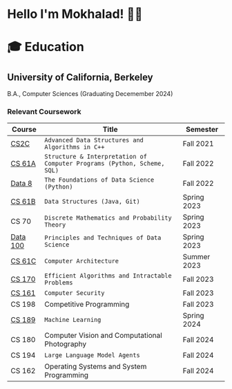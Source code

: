 # Hello I'm Mokhalad! 👋🏽

# 🎓 Education 

## University of California, Berkeley
B.A., Computer Sciences (Graduating Decemember 2024)

### Relevant Coursework

| Course | Title | Semester |
|--------|-------|----------|
| [CS2C](https://github.com/Amokhalad/CS2C) | `Advanced Data Structures and Algorithms in C++` | Fall 2021 |
| [CS 61A](https://github.com/Amokhalad/CS61A) | `Structure & Interpretation of Computer Programs (Python, Scheme, SQL)` | Fall 2022 |
| [Data 8](https://github.com/Amokhalad/Data8) | `The Foundations of Data Science (Python)` | Fall 2022 |
| [CS 61B](https://github.com/Amokhalad/CS61B) | `Data Structures (Java, Git)` | Spring 2023 |
| CS 70 | `Discrete Mathematics and Probability Theory` | Spring 2023 |
| [Data 100](https://github.com/Amokhalad/Data100) | `Principles and Techniques of Data Science` | Spring 2023 |
| [CS 61C](https://github.com/Amokhalad/CS61C) | `Computer Architecture` | Summer 2023 |
| [CS 170](https://github.com/Amokhalad/CS170) | `Efficient Algorithms and Intractable Problems` | Fall 2023 |
| [CS 161](https://github.com/Amokhalad/CS161) | `Computer Security` | Fall 2023 |
| CS 198 | Competitive Programming | Fall 2023 |
| [CS 189](https://github.com/Amokhalad/CS189-cheatsheets) | `Machine Learning` | Spring 2024 |
| CS 180 | Computer Vision and Computational Photography | Fall 2024 |
| CS 194 | `Large Language Model Agents` | Fall 2024 |
| CS 162 | Operating Systems and System Programming | Fall 2024 |
